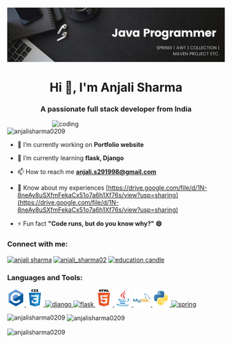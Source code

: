 ![logo](https://github.com/anjalisharma0209/anjalisharma0209/blob/main/dp.jpeg)

<h1 align="center">Hi 👋, I'm Anjali Sharma</h1>
<h3 align="center">A passionate full stack developer from India</h3>

<img align='right' alt='coding' width='400' src='https://media.giphy.com/media/rsUGLKwgSvSxmq1VrZ/giphy.gif'>

<p align="left"> <img src="https://komarev.com/ghpvc/?username=anjalisharma0209&label=Profile%20views&color=0e75b6&style=flat" alt="anjalisharma0209" /> </p>

- 🔭 I’m currently working on **Portfolio website**

- 🌱 I’m currently learning **flask, Django**

- 📫 How to reach me **anjali.s291998@gmail.com**

- 📄 Know about my experiences [https://drive.google.com/file/d/1N-8neAy8uSXfmFekaCx51o7a6h1Xf76s/view?usp=sharing](https://drive.google.com/file/d/1N-8neAy8uSXfmFekaCx51o7a6h1Xf76s/view?usp=sharing)

- ⚡ Fun fact **"Code runs, but do you know why?" 😄**

<h3 align="left">Connect with me:</h3>
<p align="left">
<a href="https://www.linkedin.com/in/anjali-sharma-b4979a317?lipi=urn%3Ali%3Apage%3Ad_flagship3_profile_view_base_contact_details%3BQs%2Fd0ByASF6%2FWpI7Q3ceWg%3D%3D" target="blank"><img align="center" src="https://raw.githubusercontent.com/rahuldkjain/github-profile-readme-generator/master/src/images/icons/Social/linked-in-alt.svg" alt="anjali sharma" height="30" width="40" /></a>
<a href="https://instagram.com/anjali_sharma02" target="blank"><img align="center" src="https://raw.githubusercontent.com/rahuldkjain/github-profile-readme-generator/master/src/images/icons/Social/instagram.svg" alt="anjali_sharma02" height="30" width="40" /></a>
<a href="https://www.youtube.com/c/education candle" target="blank"><img align="center" src="https://raw.githubusercontent.com/rahuldkjain/github-profile-readme-generator/master/src/images/icons/Social/youtube.svg" alt="education candle" height="30" width="40" /></a>
</p>

<h3 align="left">Languages and Tools:</h3>
<p align="left"> <a href="https://www.cprogramming.com/" target="_blank" rel="noreferrer"> <img src="https://raw.githubusercontent.com/devicons/devicon/master/icons/c/c-original.svg" alt="c" width="40" height="40"/> </a> <a href="https://www.w3schools.com/css/" target="_blank" rel="noreferrer"> <img src="https://raw.githubusercontent.com/devicons/devicon/master/icons/css3/css3-original-wordmark.svg" alt="css3" width="40" height="40"/> </a> <a href="https://www.djangoproject.com/" target="_blank" rel="noreferrer"> <img src="https://cdn.worldvectorlogo.com/logos/django.svg" alt="django" width="40" height="40"/> </a> <a href="https://flask.palletsprojects.com/" target="_blank" rel="noreferrer"> <img src="https://www.vectorlogo.zone/logos/pocoo_flask/pocoo_flask-icon.svg" alt="flask" width="40" height="40"/> </a> <a href="https://www.w3.org/html/" target="_blank" rel="noreferrer"> <img src="https://raw.githubusercontent.com/devicons/devicon/master/icons/html5/html5-original-wordmark.svg" alt="html5" width="40" height="40"/> </a> <a href="https://www.java.com" target="_blank" rel="noreferrer"> <img src="https://raw.githubusercontent.com/devicons/devicon/master/icons/java/java-original.svg" alt="java" width="40" height="40"/> </a> <a href="https://www.mysql.com/" target="_blank" rel="noreferrer"> <img src="https://raw.githubusercontent.com/devicons/devicon/master/icons/mysql/mysql-original-wordmark.svg" alt="mysql" width="40" height="40"/> </a> <a href="https://www.python.org" target="_blank" rel="noreferrer"> <img src="https://raw.githubusercontent.com/devicons/devicon/master/icons/python/python-original.svg" alt="python" width="40" height="40"/> </a> <a href="https://spring.io/" target="_blank" rel="noreferrer"> <img src="https://www.vectorlogo.zone/logos/springio/springio-icon.svg" alt="spring" width="40" height="40"/> </a> </p>

<p><img align="left" src="https://github-readme-stats.vercel.app/api/top-langs?username=anjalisharma0209&show_icons=true&locale=en&layout=compact" alt="anjalisharma0209" /></p>

<p>&nbsp;<img align="center" src="https://github-readme-stats.vercel.app/api?username=anjalisharma0209&show_icons=true&locale=en" alt="anjalisharma0209" /></p>

<p><img align="center" src="https://github-readme-streak-stats.herokuapp.com/?user=anjalisharma0209&" alt="anjalisharma0209" /></p>
